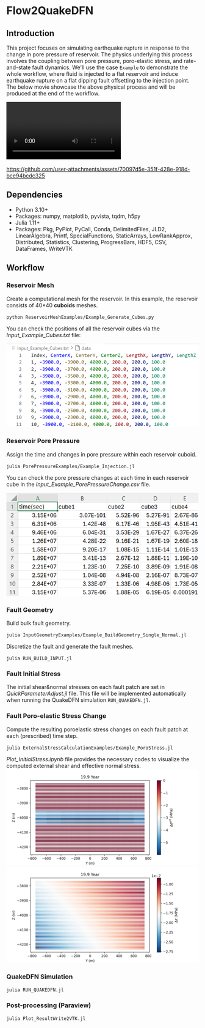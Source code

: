 # Flow2QuakeDFN

## Introduction
This project focuses on simulating earthquake rupture in response to the change in pore pressure of reservoir. The physics underlying this process involves the coupling between pore pressure, poro-elastic stress, and rate-and-state fault dynamics. We'll use the case `Example` to demonstrate the whole workflow, where fluid is injected to a flat reservoir and induce earthquake rupture on a flat dipping fault offsetting to the injection point. The below movie showcase the above physical process and will be produced at the end of the workflow.

<video controls src="injection_rupture.mp4" title="Title"></video>


https://github.com/user-attachments/assets/70097d5e-351f-428e-918d-bce94bcdc325

## Dependencies
- Python 3.10+
- Packages: numpy, matplotlib, pyvista, tqdm, h5py
- Julia 1.11+
- Packages: Pkg, PyPlot, PyCall, Conda, DelimitedFiles, JLD2, LinearAlgebra, Printf, SpecialFunctions, StaticArrays, LowRankApprox, Distributed, Statistics, Clustering, ProgressBars, HDF5, CSV, DataFrames, WriteVTK

## Workflow
### Reservoir Mesh 
Create a computational mesh for the reservoir. In this example, the reservoir consists of 40*40 **cuboids** meshes.

```
python ReservoirMeshExamples/Example_Generate_Cubes.py
```


You can check the positions of all the reservoir cubes via the *Input_Example_Cubes.txt* file:

![alt text](image_cubes.png)

### Reservoir Pore Pressure
Assign the time and changes in pore pressure within each reservoir cuboid. 

```
julia PorePressureExamples/Example_Injection.jl
``` 

You can check the pore pressure changes at each time in each reservoir cube in the *Input_Example_PorePressureChange.csv* file.

![alt text](image_porepressure.png)


### Fault Geometry
Build bulk fault geometry.

```
julia InputGeometryExamples/Example_BuildGeometry_Single_Normal.jl
```

Discretize the fault and generate the fault meshes.
```
julia RUN_BUILD_INPUT.jl
```

### Fault Initial Stress
The initial shear&normal stresses on each fault patch are set in *QuickParameterAdjust.jl* file. This file will be implemented automatically when running the QuakeDFN simulation `RUN_QUAKEDFN.jl`.

### Fault Poro-elastic Stress Change
Compute the resulting poroelastic stress changes on each fault patch at each (prescribed) time step. 

```
julia ExternalStressCalculationExamples/Example_PoroStress.jl
```

*Plot_InitialStress.ipynb* file provides the necessary codes to visualize the computed external shear and effective normal stress.
![alt text](image_tau.png)
![alt text](image_sigma.png)


### QuakeDFN Simulation
```
julia RUN_QUAKEDFN.jl
```

### Post-processing (Paraview)
```
julia Plot_ResultWrite2VTK.jl
```
